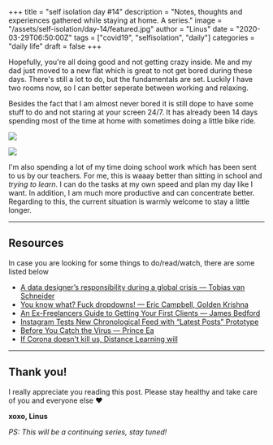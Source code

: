 +++
title = "self isolation day #14"
description = "Notes, thoughts and experiences gathered while staying at home. A series."
image = "/assets/self-isolation/day-14/featured.jpg"
author = "Linus"
date = "2020-03-29T06:50:00Z"
tags = ["covid19", "selfisolation", "daily"]
categories = "daily life"
draft = false
+++

Hopefully, you're all doing good and not getting crazy inside. Me and my dad just moved to a new flat which is great to not get bored during these days. There's still a lot to do, but the fundamentals are set. Luckily I have two rooms now, so I can better seperate between working and relaxing.<!--more-->

Besides the fact that I am almost never bored it is still dope to have some stuff to do and not staring at your screen 24/7. It has already been 14 days spending most of the time at home with sometimes doing a little bike ride.


![](/assets/self-isolation/day-14/bike.jpg)

![](/assets/self-isolation/day-14/sunset.jpg)

I'm also spending a lot of my time doing school work which has been sent to us by our teachers. For me, this is waaay better than sitting in school and _trying to learn_. I can do the tasks at my own speed and plan my day like I want. In addition, I am much more productive and can concentrate better. Regarding to this, the current situation is warmly welcome to stay a little longer.

---

## Resources

In case you are looking for some things to do/read/watch, there are some listed below

* [A data designer’s responsibility during a global crisis — Tobias van Schneider](https://vanschneider.com/a-data-designers-responsibility-during-a-global-crisis)
* [You know what? Fuck dropdowns! — Eric Campbell, Golden Krishna](http://www.fuckdropdowns.com/)
* [An Ex-Freelancers Guide to Getting Your First Clients — James Bedford](https://dev.to/jameesy/an-ex-freelancers-guide-to-getting-your-first-clients-18ao)
* [Instagram Tests New Chronological Feed with “Latest Posts” Prototype](https://later.com/blog/instagram-chronological-feed/)
* [Before You Catch the Virus — Prince Ea](https://youtu.be/LBi85WjeDyg)
* [If Corona doesn't kill us, Distance Learning will](https://youtu.be/8U6zU4MXmnA)

---

## Thank you!

I really appreciate you reading this post. Please stay healthy and take care of you and everyone else ❤️

**xoxo, Linus**

_PS: This will be a continuing series, stay tuned!_